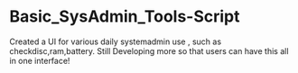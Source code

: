 # Basic_SysAdmin_Tools-Script
Created a UI for various daily systemadmin use , such as checkdisc,ram,battery. Still Developing more so that users can have this all in one interface!

